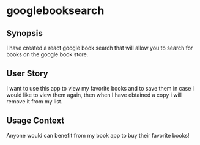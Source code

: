 # googlebooksearch

## Synopsis

I have created a react google book search that will allow you to search for books on the google book store.

## User Story

I want to use this app to view my favorite books and to save them in case i would like to view them again, then when I have obtained a copy i will remove it from my list.

## Usage Context

Anyone would can benefit from my book app to buy their favorite books!
